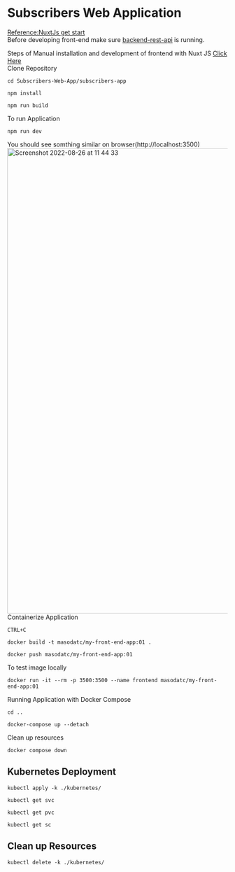 # Subscribers Web Application
[Reference:NuxtJs get start](https://nuxtjs.org/docs/get-started/installation)<br>
Before developing front-end make sure [backend-rest-api](https://github.com/MasoudMoeini/Terraform-GKE-Rest-API-NodeJs-Mongodb) is running.

Steps of Manual installation and development of frontend with Nuxt JS [Click Here]()<br>
Clone Repository 
```
cd Subscribers-Web-App/subscribers-app
```
```
npm install 
```
```
npm run build
```
To run Application
```
npm run dev
```
You should see somthing similar on browser(http://localhost:3500)<br>
<img width="1063" alt="Screenshot 2022-08-26 at 11 44 33" src="https://user-images.githubusercontent.com/43514418/186877343-05021dfe-94ba-4268-86ab-c26dedb193a9.png"><br>
Containerize Application
``` 
CTRL+C 
```
```
docker build -t masodatc/my-front-end-app:01 .
```
```
docker push masodatc/my-front-end-app:01
```
To test image locally
```
docker run -it --rm -p 3500:3500 --name frontend masodatc/my-front-end-app:01 
```
Running Application with Docker Compose
``` 
cd ..
```
```
docker-compose up --detach  
```
Clean up resources
```
docker compose down 
```
## Kubernetes Deployment
```
kubectl apply -k ./kubernetes/
```
```
kubectl get svc 
```
```
kubectl get pvc 
```
```
kubectl get sc
```
## Clean up Resources
```
kubectl delete -k ./kubernetes/
```
